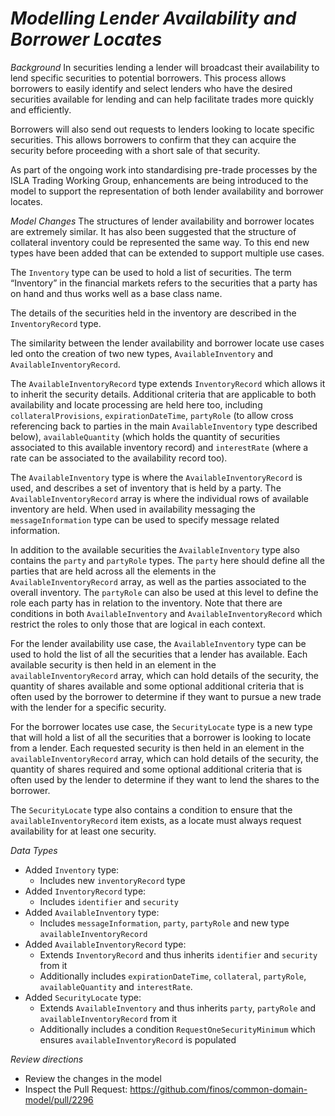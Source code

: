 # *Modelling Lender Availability and Borrower Locates*

_Background_
In securities lending a lender will broadcast their availability to lend specific securities to potential borrowers. This process allows borrowers to easily identify and select lenders who have the desired securities available for lending and can help facilitate trades more quickly and efficiently. 

Borrowers will also send out requests to lenders looking to locate specific securities. This allows borrowers to confirm that they can acquire the security before proceeding with a short sale of that security.

As part of the ongoing work into standardising pre-trade processes by the ISLA Trading Working Group, enhancements are being introduced to the model to support the representation of both lender availability and borrower locates.

_Model Changes_
The structures of lender availability and borrower locates are extremely similar. It has also been suggested that the structure of collateral inventory could be represented the same way. To this end new types have been added that can be extended to support multiple use cases.

The `Inventory` type can be used to hold a list of securities. The term “Inventory” in the financial markets refers to the securities that a party has on hand and thus works well as a base class name.  

The details of the securities held in the inventory are described in the `InventoryRecord` type.

The similarity between the lender availability and borrower locate use cases led onto the creation of two new types, `AvailableInventory` and `AvailableInventoryRecord`.

The `AvailableInventoryRecord` type extends `InventoryRecord` which allows it to inherit the security details. Additional criteria that are applicable to both availability and locate processing are held here too, including `collateralProvisions`, `expirationDateTime`, `partyRole` (to allow cross referencing back to parties in the main `AvailableInventory` type described below), `availableQuantity` (which holds the quantity of securities associated to this available inventory record) and `interestRate` (where a rate can be associated to the availability record too).

The `AvailableInventory` type is where the `AvailableInventoryRecord` is used, and describes a set of inventory that is held by a party. The `AvailableInventoryRecord` array is where the individual rows of available inventory are held. When used in availability messaging the `messageInformation` type can be used to specify message related information.

In addition to the available securities the `AvailableInventory` type also contains the `party` and `partyRole` types. The `party` here should define all the parties that are held across all the elements in the `AvailableInventoryRecord` array, as well as the parties associated to the overall inventory. The `partyRole` can also be used at this level to define the role each party has in relation to the inventory. Note that there are conditions in both `AvailableInventory` and `AvailableInventoryRecord` which restrict the roles to only those that are logical in each context.

For the lender availability use case, the `AvailableInventory` type can be used to hold the list of all the securities that a lender has available. Each available security is then held in an element in the `availableInventoryRecord` array, which can hold details of the security, the quantity of shares available and some optional additional criteria that is often used by the borrower to determine if they want to pursue a new trade with the lender for a specific security.

For the borrower locates use case, the `SecurityLocate` type is a new type that will hold a list of all the securities that a borrower is looking to locate from a lender. Each requested security is then held in an element in the `availableInventoryRecord` array, which can hold details of the security, the quantity of shares required and some optional additional criteria that is often used by the lender to determine if they want to lend the shares to the borrower.

The `SecurityLocate` type also contains a condition to ensure that the `availableInventoryRecord` item exists, as a locate must always request availability for at least one security.

_Data Types_
- Added `Inventory` type:
  - Includes new `inventoryRecord` type
- Added `InventoryRecord` type:
  - Includes `identifier` and `security`
- Added `AvailableInventory` type:
  - Includes `messageInformation`, `party`, `partyRole` and new type `availableInventoryRecord`
- Added `AvailableInventoryRecord` type:
  - Extends `InventoryRecord` and thus inherits `identifier` and `security` from it
  - Additionally includes `expirationDateTime`, `collateral`, `partyRole`, `availableQuantity` and `interestRate`.
- Added `SecurityLocate` type:
  - Extends `AvailableInventory` and thus inherits `party`, `partyRole` and `availableInventoryRecord` from it
  - Additionally includes a condition `RequestOneSecurityMinimum` which ensures `availableInventoryRecord` is populated

_Review directions_

- Review the changes in the model
- Inspect the Pull Request: https://github.com/finos/common-domain-model/pull/2296

